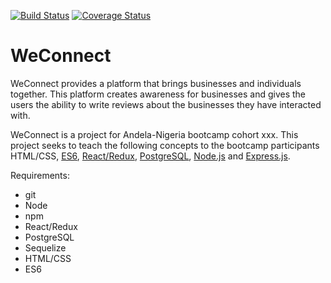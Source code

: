 [![Build Status](https://travis-ci.org/kyngsteev/WeConnect.svg?branch=server)](https://travis-ci.org/kyngsteev/WeConnect)
[![Coverage Status](https://coveralls.io/repos/github/kyngsteev/WeConnect/badge.svg)](https://coveralls.io/github/kyngsteev/WeConnect)

# WeConnect
WeConnect provides a platform that brings businesses and individuals together. This platform
creates awareness for businesses and gives the users the ability to write reviews about the
businesses they have interacted with.

WeConnect is a project for Andela-Nigeria bootcamp cohort xxx. This project seeks to teach the following concepts to the bootcamp participants HTML/CSS, [ES6], [React/Redux], [PostgreSQL], [Node.js] and [Express.js].

Requirements:
- git
- Node 
- npm
- React/Redux
- PostgreSQL
- Sequelize
- HTML/CSS
- ES6

[React/Redux]: http://facebook.github.io/react/
[ES6]: http://es6-features.org/
[PostgreSQL]: https://www.postgresql.org/
[Node.js]: https://nodejs.org/
[Express.js]: https://expressjs.com/
